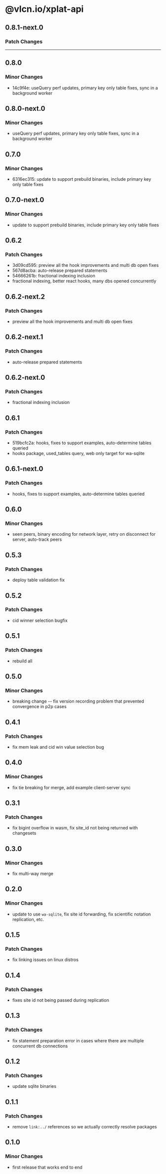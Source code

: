 # @vlcn.io/xplat-api

## 0.8.1-next.0

### Patch Changes

---

## 0.8.0

### Minor Changes

- 14c9f4e: useQuery perf updates, primary key only table fixes, sync in a background worker

## 0.8.0-next.0

### Minor Changes

- useQuery perf updates, primary key only table fixes, sync in a background worker

## 0.7.0

### Minor Changes

- 6316ec315: update to support prebuild binaries, include primary key only table fixes

## 0.7.0-next.0

### Minor Changes

- update to support prebuild binaries, include primary key only table fixes

## 0.6.2

### Patch Changes

- 3d09cd595: preview all the hook improvements and multi db open fixes
- 567d8acba: auto-release prepared statements
- 54666261b: fractional indexing inclusion
- fractional indexing, better react hooks, many dbs opened concurrently

## 0.6.2-next.2

### Patch Changes

- preview all the hook improvements and multi db open fixes

## 0.6.2-next.1

### Patch Changes

- auto-release prepared statements

## 0.6.2-next.0

### Patch Changes

- fractional indexing inclusion

## 0.6.1

### Patch Changes

- 519bcfc2a: hooks, fixes to support examples, auto-determine tables queried
- hooks package, used_tables query, web only target for wa-sqlite

## 0.6.1-next.0

### Patch Changes

- hooks, fixes to support examples, auto-determine tables queried

## 0.6.0

### Minor Changes

- seen peers, binary encoding for network layer, retry on disconnect for server, auto-track peers

## 0.5.3

### Patch Changes

- deploy table validation fix

## 0.5.2

### Patch Changes

- cid winner selection bugfix

## 0.5.1

### Patch Changes

- rebuild all

## 0.5.0

### Minor Changes

- breaking change -- fix version recording problem that prevented convergence in p2p cases

## 0.4.1

### Patch Changes

- fix mem leak and cid win value selection bug

## 0.4.0

### Minor Changes

- fix tie breaking for merge, add example client-server sync

## 0.3.1

### Patch Changes

- fix bigint overflow in wasm, fix site_id not being returned with changesets

## 0.3.0

### Minor Changes

- fix multi-way merge

## 0.2.0

### Minor Changes

- update to use `wa-sqlite`, fix site id forwarding, fix scientific notation replication, etc.

## 0.1.5

### Patch Changes

- fix linking issues on linux distros

## 0.1.4

### Patch Changes

- fixes site id not being passed during replication

## 0.1.3

### Patch Changes

- fix statement preparation error in cases where there are multiple concurrent db connections

## 0.1.2

### Patch Changes

- update sqlite binaries

## 0.1.1

### Patch Changes

- remove `link:../` references so we actually correctly resolve packages

## 0.1.0

### Minor Changes

- first release that works end to end
